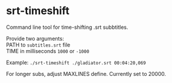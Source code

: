# srt-timeshift
Command line tool for time-shifting .srt subbtitles.

Provide two arguments:  
PATH to ```subtitles.srt``` file  
TIME in milliseconds ```1000``` or ```-1000```

Example: ```./srt-timeshift ./gladiator.srt 00:04:20,069```

For longer subs, adjust MAXLINES define. Currently set to 20000.
